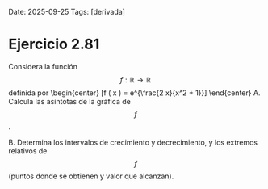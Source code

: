Date: 2025-09-25
Tags: [derivada]

# Ejercicio 2.81

 
Considera la función  $$ f : \mathbb{R} \longrightarrow \mathbb{R}$$   definida por
 \begin{center}
\[f ( x ) = e^{\frac{2 x}{x^2 + 1}}\]
\end{center}
A.    Calcula las asíntotas de la gráfica de  $$ f$$  .

B.    Determina los intervalos de crecimiento y decrecimiento, y los extremos relativos de  $$ f$$  (puntos donde se obtienen y valor que alcanzan).

